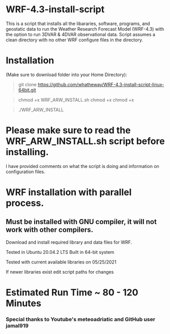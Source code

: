 # WRF-4.3-install-script
This is a script that installs all the libararies, software, programs, and geostatic data to run the Weather Research Forecast Model (WRF-4.3) with the option to run 3DVAR & 4DVAR observational data. Script assumes a clean directory with no other WRF configure files in the directory.

# Installation 
(Make sure to download folder into your Home Directory):

> git clone https://github.com/whatheway/WRF-4.3-install-script-linux-64bit.git

> chmod +x WRF_ARW_INSTALL.sh
> chmod +x 
> chmod +x

> ./WRF_ARW_INSTALL

# Please make sure to read the WRF_ARW_INSTALL.sh script before installing.  
I have provided comments on what the script is doing and information on configuration files.


# WRF installation with parallel process.
## Must be installed with GNU compiler, it will not work with other compilers.

Download and install required library and data files for WRF.

Tested in Ubuntu 20.04.2 LTS
Built in 64-bit system

Tested with current available libraries on 05/25/2021

If newer libraries exist edit script paths for changes

# Estimated Run Time ~ 80 - 120 Minutes
### Special thanks to  Youtube's meteoadriatic and GitHub user jamal919
